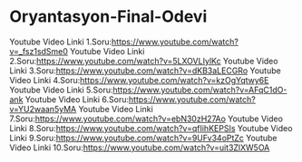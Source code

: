 # Oryantasyon-Final-Odevi
Youtube Video Linki 1.Soru:https://www.youtube.com/watch?v=_fsz1sdSme0
Youtube Video Linki 2.Soru:https://www.youtube.com/watch?v=5LXOVLIylKc
Youtube Video Linki 3.Soru:https://www.youtube.com/watch?v=dKB3aLECGRo
Youtube Video Linki 4.Soru:https://www.youtube.com/watch?v=kzOgYqtwy6E
Youtube Video Linki 5.Soru:https://www.youtube.com/watch?v=AFqC1dO-ank
Youtube Video Linki 6.Soru:https://www.youtube.com/watch?v=YU2waan5yMA
Youtube Video Linki 7.Soru:https://www.youtube.com/watch?v=ebN30zH27Ao
Youtube Video Linki 8.Soru:https://www.youtube.com/watch?v=qfIihKEPSIs
Youtube Video Linki 9.Soru:https://www.youtube.com/watch?v=9UFv34oPtZc
Youtube Video Linki 10.Soru:https://www.youtube.com/watch?v=uit3ZlXW5OA
